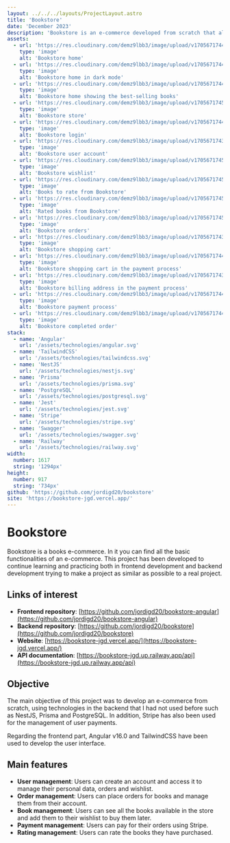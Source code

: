 ```yaml
---
layout: ../../../layouts/ProjectLayout.astro
title: 'Bookstore'
date: 'December 2023'
description: 'Bookstore is an e-commerce developed from scratch that allows you to perform all the basic functionalities of an online store.'
assets: 
  - url: 'https://res.cloudinary.com/demz9lbb3/image/upload/v1705671744/bookstore/kilhck9wr9szi7gzzsol.webp'
    type: 'image' 
    alt: 'Bookstore home'
  - url: 'https://res.cloudinary.com/demz9lbb3/image/upload/v1705671744/bookstore/vsnbi32taxd8fmoy8v1q.webp'
    type: 'image' 
    alt: 'Bookstore home in dark mode'
  - url: 'https://res.cloudinary.com/demz9lbb3/image/upload/v1705671744/bookstore/zdjfzhmhqp4xk0csklib.webp'
    type: 'image' 
    alt: 'Bookstore home showing the best-selling books'
  - url: 'https://res.cloudinary.com/demz9lbb3/image/upload/v1705671745/bookstore/sywdyndy3btbfjezcbhy.webp'
    type: 'image' 
    alt: 'Bookstore store'
  - url: 'https://res.cloudinary.com/demz9lbb3/image/upload/v1705671744/bookstore/hvrwkwbzlarn6uazcegl.webp'
    type: 'image' 
    alt: 'Bookstore login' 
  - url: 'https://res.cloudinary.com/demz9lbb3/image/upload/v1705671743/bookstore/lpso5ojepwzfequkr3pu.webp'
    type: 'image' 
    alt: 'Bookstore user account'
  - url: 'https://res.cloudinary.com/demz9lbb3/image/upload/v1705671745/bookstore/brgxyfhhh0a8iprvkrvy.webp'
    type: 'image' 
    alt: 'Bookstore wishlist'
  - url: 'https://res.cloudinary.com/demz9lbb3/image/upload/v1705671745/bookstore/zzqex2va7nx47cxz4rem.webp'
    type: 'image' 
    alt: 'Books to rate from Bookstore'
  - url: 'https://res.cloudinary.com/demz9lbb3/image/upload/v1705671745/bookstore/x9wtu7icoe0gyxmep840.webp'
    type: 'image' 
    alt: 'Rated books from Bookstore'
  - url: 'https://res.cloudinary.com/demz9lbb3/image/upload/v1705671745/bookstore/hknzqtrrx3rq2rvyoakw.webp'
    type: 'image' 
    alt: 'Bookstore orders'
  - url: 'https://res.cloudinary.com/demz9lbb3/image/upload/v1705671743/bookstore/a3igepkdqj1gava2rsby.webp'
    type: 'image' 
    alt: 'Bookstore shopping cart'
  - url: 'https://res.cloudinary.com/demz9lbb3/image/upload/v1705671744/bookstore/ngaiagwr9sjox8e3v9ct.webp'
    type: 'image' 
    alt: 'Bookstore shopping cart in the payment process'
  - url: 'https://res.cloudinary.com/demz9lbb3/image/upload/v1705671743/bookstore/fu4zkypysa0hezyjiwhl.webp'
    type: 'image' 
    alt: 'Bookstore billing address in the payment process'
  - url: 'https://res.cloudinary.com/demz9lbb3/image/upload/v1705671744/bookstore/huwkamtosojxmfhzizsd.webp'
    type: 'image' 
    alt: 'Bookstore payment process'
  - url: 'https://res.cloudinary.com/demz9lbb3/image/upload/v1705671744/bookstore/tfed6omkjaffstx5lgg6.webp'
    type: 'image' 
    alt: 'Bookstore completed order'
stack:       
  - name: 'Angular'
    url: '/assets/technologies/angular.svg'
  - name: 'TailwindCSS'
    url: '/assets/technologies/tailwindcss.svg'
  - name: 'NestJS'
    url: '/assets/technologies/nestjs.svg'
  - name: 'Prisma'
    url: '/assets/technologies/prisma.svg'
  - name: 'PostgreSQL'
    url: '/assets/technologies/postgresql.svg'
  - name: 'Jest'
    url: '/assets/technologies/jest.svg'
  - name: 'Stripe'
    url: '/assets/technologies/stripe.svg'
  - name: 'Swagger'
    url: '/assets/technologies/swagger.svg'
  - name: 'Railway'
    url: '/assets/technologies/railway.svg'
width: 
  number: 1617
  string: '1294px'
height: 
  number: 917
  string: '734px'
github: 'https://github.com/jordigd20/bookstore'
site: 'https://bookstore-jgd.vercel.app/'
---
```



# Bookstore


Bookstore is a books e-commerce. In it you can find all the basic functionalities of an e-commerce. This project has been developed to continue learning and practicing both in frontend development and backend development trying to make a project as similar as possible to a real project.

## Links of interest

- **Frontend repository**: [https://github.com/jordigd20/bookstore-angular](https://github.com/jordigd20/bookstore-angular)
- **Backend repository**: [https://github.com/jordigd20/bookstore](https://github.com/jordigd20/bookstore)
- **Website**: [https://bookstore-jgd.vercel.app/](https://bookstore-jgd.vercel.app/)
- **API documentation**: [https://bookstore-jgd.up.railway.app/api](https://bookstore-jgd.up.railway.app/api)

## Objective

The main objective of this project was to develop an e-commerce from scratch, using technologies in the backend that I had not used before such as NestJS, Prisma and PostgreSQL. In addition, Stripe has also been used for the management of user payments.

Regarding the frontend part, Angular v16.0 and TailwindCSS have been used to develop the user interface.

## Main features

- **User management**: Users can create an account and access it to manage their personal data, orders and wishlist.
- **Order management**: Users can place orders for books and manage them from their account.
- **Book management**: Users can see all the books available in the store and add them to their wishlist to buy them later.
- **Payment management**: Users can pay for their orders using Stripe.
- **Rating management**: Users can rate the books they have purchased.
